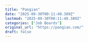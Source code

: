 ```yaml
---
title: "Pangian"
date: "2025-09-30T00:11:40.389Z"
lastmod: "2025-09-30T00:11:40.389Z"
categories: ["Job Boards"]
original_url: "https://pangian.com/"
draft: false
---
```

